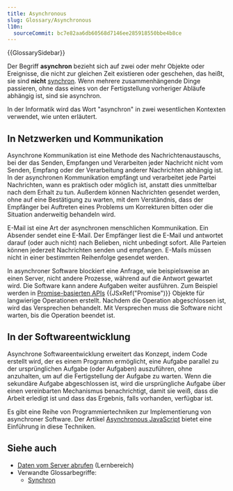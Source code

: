 ```yaml
---
title: Asynchronous
slug: Glossary/Asynchronous
l10n:
  sourceCommit: bc7e82aa6db60568d7146ee285918550bbe4b8ce
---
```


{{GlossarySidebar}}

Der Begriff **asynchron** bezieht sich auf zwei oder mehr Objekte oder Ereignisse, die nicht zur gleichen Zeit existieren oder geschehen, das heißt, sie sind **nicht** [synchron](/de/docs/Glossary/synchronous). Wenn mehrere zusammenhängende Dinge passieren, ohne dass eines von der Fertigstellung vorheriger Abläufe abhängig ist, sind sie asynchron.

In der Informatik wird das Wort "asynchron" in zwei wesentlichen Kontexten verwendet, wie unten erläutert.

## In Netzwerken und Kommunikation

Asynchrone Kommunikation ist eine Methode des Nachrichtenaustauschs, bei der das Senden, Empfangen und Verarbeiten jeder Nachricht nicht vom Senden, Empfang oder der Verarbeitung anderer Nachrichten abhängig ist. In der asynchronen Kommunikation empfängt und verarbeitet jede Partei Nachrichten, wann es praktisch oder möglich ist, anstatt dies unmittelbar nach dem Erhalt zu tun. Außerdem können Nachrichten gesendet werden, ohne auf eine Bestätigung zu warten, mit dem Verständnis, dass der Empfänger bei Auftreten eines Problems um Korrekturen bitten oder die Situation anderweitig behandeln wird.

E-Mail ist eine Art der asynchronen menschlichen Kommunikation. Ein Absender sendet eine E-Mail. Der Empfänger liest die E-Mail und antwortet darauf (oder auch nicht) nach Belieben, nicht unbedingt sofort. Alle Parteien können jederzeit Nachrichten senden und empfangen. E-Mails müssen nicht in einer bestimmten Reihenfolge gesendet werden.

In asynchroner Software blockiert eine Anfrage, wie beispielsweise an einen Server, nicht andere Prozesse, während auf die Antwort gewartet wird. Die Software kann andere Aufgaben weiter ausführen. Zum Beispiel werden in [Promise-basierten APIs](/de/docs/Learn/JavaScript/Asynchronous/Implementing_a_promise-based_API) {{JSxRef("Promise")}} Objekte für langwierige Operationen erstellt. Nachdem die Operation abgeschlossen ist, wird das Versprechen behandelt. Mit Versprechen muss die Software nicht warten, bis die Operation beendet ist.

## In der Softwareentwicklung

Asynchrone Softwareentwicklung erweitert das Konzept, indem Code erstellt wird, der es einem Programm ermöglicht, eine Aufgabe parallel zu der ursprünglichen Aufgabe (oder Aufgaben) auszuführen, ohne anzuhalten, um auf die Fertigstellung der Aufgabe zu warten. Wenn die sekundäre Aufgabe abgeschlossen ist, wird die ursprüngliche Aufgabe über einen vereinbarten Mechanismus benachrichtigt, damit sie weiß, dass die Arbeit erledigt ist und dass das Ergebnis, falls vorhanden, verfügbar ist.

Es gibt eine Reihe von Programmiertechniken zur Implementierung von asynchroner Software. Der Artikel [Asynchronous JavaScript](/de/docs/Learn/JavaScript/Asynchronous) bietet eine Einführung in diese Techniken.

## Siehe auch

- [Daten vom Server abrufen](/de/docs/Learn/JavaScript/Client-side_web_APIs/Fetching_data) (Lernbereich)
- Verwandte Glossarbegriffe:
  - [Synchron](/de/docs/Glossary/Synchronous)
